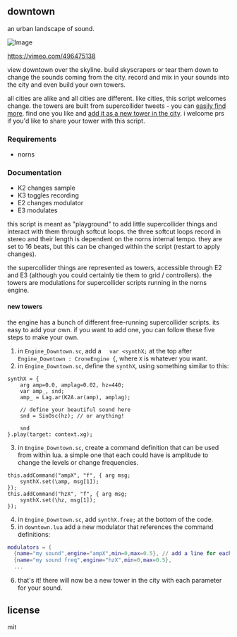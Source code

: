 ## downtown

an urban landscape of sound.

![Image](https://user-images.githubusercontent.com/6550035/103465225-7859a380-4cee-11eb-981d-bc571d9b152d.png)

https://vimeo.com/496475138

view downtown over the skyline. build skyscrapers or tear them down to change the sounds coming from the city. record and mix in your sounds into the city and even build your own towers.

all cities are alike and all cities are different. like cities, this script welcomes change. the towers are built from supercollider tweets - you can [easily find more](https://twitter.com/search?q=SinOsc%20(%23supercollider%20OR%20%23sc%20OR%20%23sctweet)&src=typed_query&f=live). find one you like and [add it as a new tower in the city](https://github.com/schollz/infinitedigits/tree/master/1#new-towers). i welcome prs if you'd like to share your tower with this script.

### Requirements

- norns

### Documentation

- K2 changes sample
- K3 toggles recording
- E2 changes modulator
- E3 modulates

this script is meant as "playground" to add little supercollider things and interact with them through softcut loops. the three softcut loops record in stereo and their length is dependent on the norns internal tempo. they are set to 16 beats, but this can be changed within the script (restart to apply changes).

the supercollider things are represented as towers, accessible through E2 and E3 (although you could certainly tie them to grid / controllers). the towers are modulations for supercollider scripts running in the norns engine.

#### new towers

the engine has a bunch of different free-running supercollider scripts. its easy to add your own. if you want to add one, you can follow these five steps to make your own.

1. in `Engine_Downtown.sc`, add a `  var <synthX;` at the top after `Engine_Downtown : CroneEngine {`, where `X` is whatever you want.
2. in `Engine_Downtown.sc`, define the `synthX`, using something similar to this:

```
synthX = {
    arg amp=0.0, amplag=0.02, hz=440;
    var amp_, snd;
    amp_ = Lag.ar(K2A.ar(amp), amplag);

    // define your beautiful sound here
    snd = SinOsc(hz); // or anything!

    snd
}.play(target: context.xg);
```

3. in `Engine_Downtown.sc`, create a command definition that can be used from within lua. a simple one that each could have is amplitude to change the levels or change frequencies.

```
this.addCommand("ampX", "f", { arg msg;
    synthX.set(\amp, msg[1]);
});
this.addCommand("hzX", "f", { arg msg;
    synthX.set(\hz, msg[1]);
});
```

4. in `Engine_Downtown.sc`, add `synthX.free;` at the bottom of the code.
5. in `downtown.lua` add a new modulator that references the command definitions:

```lua
modulators = {  
  {name="my sound",engine="ampX",min=0,max=0.5}, // add a line for each thing to modulate
  {name="my sound freq",engine="hzX",min=0,max=0.5}, 
  ...
```

6. that's it! there will now be a new tower in the city with each parameter for your sound.

## license 

mit 